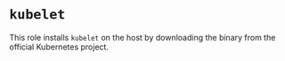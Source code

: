 # `kubelet`

This role installs `kubelet` on the host by downloading the binary from the
official Kubernetes project.
